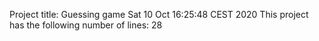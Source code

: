 Project title: Guessing game
Sat 10 Oct 16:25:48 CEST 2020
This project has the following number of lines:
28
